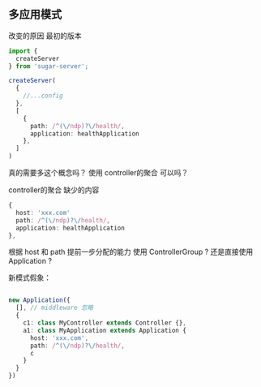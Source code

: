 ## 多应用模式

改变的原因
最初的版本
```typescript
import {
  createServer
} from 'sugar-server';

createServer(
  {
    //...config
  },
  [
    {
      path: /^(\/ndp)?\/health/,
      application: healthApplication
    },
  ]
)
```
真的需要多这个概念吗？
使用 controller的聚合 可以吗？

controller的聚合 缺少的内容
```ts
{
  host: 'xxx.com'
  path: /^(\/ndp)?\/health/,
  application: healthApplication
},
```
根据 host 和 path 提前一步分配的能力
使用 ControllerGroup ? 还是直接使用 Application ?

新模式假象：
```ts

new Application({
  [], // middleware 忽略
  {
    c1: class MyController extends Controller {},
    a1: class MyApplication extends Application {
      host: 'xxx.com',
      path: /^(\/ndp)?\/health/,
      c
    }
  }
})
```
